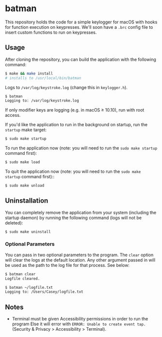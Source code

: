 # batman
This repository holds the code for a simple keylogger for macOS with hooks for function execution on keypresses. We'll soon have a `.brc` config file to insert custom functions to run on keypresses.

## Usage
After cloning the repository, you can build the application with the following command:

```bash
$ make && make install
# installs to /usr/local/bin/batman
```

Logs to `/var/log/keystroke.log` (change this in `keylogger.h`).

```bash
$ batman
Logging to: /var/log/keystroke.log
```

If only modifier keys are logging (e.g. in macOS ≥ 10.10), run with root access.

If you'd like the application to run in the background on startup, run the `startup` make target:

```bash
$ sudo make startup
```

To run the application now (note: you will need to run the `sudo make startup` command first):

```bash
$ sudo make load
```

To quit the application now (note: you will need to run the `sudo make startup` command first)::

```bash
$ sudo make unload
```

## Uninstallation

You can completely remove the application from your system (including the startup daemon) by running the following command (logs will not be deleted):

```bash
$ sudo make uninstall
```

### Optional Parameters
You can pass in two optional parameters to the program. The `clear` option will clear the logs at the default location. Any other argument passed in will be used as the path to the log file for that process. See below:

```bash
$ batman clear
Logfile cleared.

$ batman ~/logfile.txt
Logging to: /Users/Casey/logfile.txt
```

## Notes
- Terminal must be given Accessibility permissions in order to run the program Else it will error with `ERROR: Unable to create event tap.` (Security & Privacy > Accessibility > Terminal).